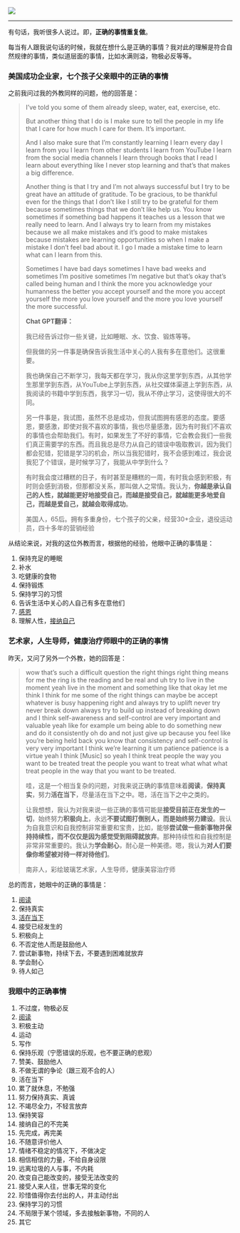 
![](https://rolen.b-cdn.net/wp-content/uploads/2024/01/what-is-the-right-things.jpg)

---

有句话，我听很多人说过。即，**正确的事情重复做**。

每当有人跟我说句话的时候，我就在想什么是正确的事情？我对此的理解是符合自然规律的事情，类似道层面的事情，比如水满则溢，物极必反等等。

### 美国成功企业家，七个孩子父亲眼中的正确的事情

之前我问过我的外教同样的问题，他的回答是：

> I’ve told you some of them already sleep, water, eat, exercise, etc.
> 
> But another thing that I do is I make sure to tell the people in my life that I care for how much I care for them. It’s important.
> 
> And I also make sure that I’m constantly learning I learn every day I learn from you I learn from other students I learn from YouTube I learn from the social media channels I learn through books that I read I learn about everything like I never stop learning and that’s that makes a big difference.
> 
> Another thing is that I try and I’m not always successful but I try to be great have an attitude of gratitude. To be gracious, to be thankful even for the things that I don’t like I still try to be grateful for them because sometimes things that we don’t like help us. You know sometimes if something bad happens it teaches us a lesson that we really need to learn. And I always try to learn from my mistakes because we all make mistakes and it’s good to make mistakes because mistakes are learning opportunities so when I make a mistake I don’t feel bad about it. I go I made a mistake time to learn what can I learn from this.
> 
> Sometimes I have bad days sometimes I have bad weeks and sometimes I’m positive sometimes I’m negative but that’s okay that’s called being human and I think the more you acknowledge your humanness the better you accept yourself and the more you accept yourself the more you love yourself and the more you love yourself the more successful.
> 
> **Chat GPT翻译：**
> 
> 我已经告诉过你一些关键，比如睡眠、水、饮食、锻炼等等。
> 
> 但我做的另一件事是确保告诉我生活中关心的人我有多在意他们。这很重要。
> 
> 我也确保自己不断学习，我每天都在学习，我从你这里学到东西，从其他学生那里学到东西，从YouTube上学到东西，从社交媒体渠道上学到东西，从我阅读的书籍中学到东西，我学习一切，我从不停止学习，这使得很大的不同。
> 
> 另一件事是，我试图，虽然不总是成功，但我试图拥有感恩的态度。要感恩，要感激，即使对我不喜欢的事情，我也尽量感激，因为有时我们不喜欢的事情也会帮助我们。有时，如果发生了不好的事情，它会教会我们一些我们真正需要学的东西。而且我总是尽力从自己的错误中吸取教训，因为我们都会犯错，犯错是学习的机会，所以当我犯错时，我不会感到难过，我会说我犯了个错误，是时候学习了，我能从中学到什么？
> 
> 有时我会度过糟糕的日子，有时甚至是糟糕的一周，有时我会感到积极，有时则会感到消极，但那都没关系，那叫做人之常情。我认为，**你越是承认自己的人性，就越能更好地接受自己，而越是接受自己，就越能更多地爱自己，而越是爱自己，就越会取得成功**。
> 
> 美国人，65后。拥有多重身份，七个孩子的父亲，经营30+企业，退役运动员，四十多年的营销经验

从结论来说，对我的这位外教而言，根据他的经验，他眼中正确的事情是：

1. 保持充足的睡眠
2. 补水
3. 吃健康的食物
4. 保持锻炼
5. 保持学习的习惯
6. 告诉生活中关心的人自己有多在意他们
7. [感恩](https://rolen.wiki/thanksgiving/)
8. 理解人性，[接纳自己](https://rolen.wiki/the-courage-to-be-disliked/#:~:text=%E8%87%AA%E6%88%91%E8%82%AF%E5%AE%9AVS,%E8%AE%A8%E5%8E%8C%E7%9A%84%E5%8B%87%E6%B0%94%E3%80%8B)

### 艺术家，人生导师，健康治疗师眼中的正确的事情

昨天，又问了另外一个外教，她的回答是：

> wow that’s such a difficult question the right things right thing means for me the ring is the reading and be real and uh try to live in the moment yeah live in the moment and something like that okay let me think I think for me some of the right things can maybe be accept whatever is busy happening right and always try to uplift never try never break down always try to build up instead of breaking down and I think self-awareness and self-control are very important and valuable yeah like for example um being able to do something new and do it consistently oh do and not just give up because you feel like you’re being held back you know that consistency and self-control is very very important I think we’re learning it um patience patience is a virtue yeah I think [Music] so yeah I think treat people the way you want to be treated treat the people you want to treat what what what treat people in the way that you want to be treated.
> 
> 哇，这是一个相当复杂的问题，对我来说正确的事情意味着**阅读**，**保持真实**，努力**活在当下**，尽量活在当下之中。嗯，活在当下之中之类的。
> 
> 让我想想，我认为对我来说一些正确的事情可能是**接受目前正在发生的一切**，始终努力**积极向上**，永远**不要试图打倒别人，而是始终努力建设**。我认为自我意识和自我控制非常重要和宝贵，比如，能够**尝试做一些新事物并保持持续性，而不仅仅是因为感觉受到阻碍就放弃**。那种持续性和自我控制是非常非常重要的。我认为**学会耐心**，耐心是一种美德。嗯，我认为**对人们要像你希望被对待一样对待他们**。
> 
> 南非人，彩绘玻璃艺术家，人生导师，健康美容治疗师

总的而言，她眼中的正确的事情是：

1. [阅读](https://rolen.wiki/reading/)
2. 保持真实
3. [活在当下](https://rolen.wiki/experience/)
4. 接受已经发生的
5. 积极向上
6. 不否定他人而是鼓励他人
7. 尝试新事物，持续下去，不要遇到困难就放弃
8. 学会耐心
9. 待人如己

### 我眼中的正确事情

1. 不过度，物极必反
2. [阅读](https://rolen.wiki/reading/)
3. 积极主动
4. 运动
5. 写作
6. 保持乐观（宁愿错误的乐观，也不要正确的悲观）
7. 赞美、鼓励他人
8. 不做无谓的争论（跟三观不合的人）
9. 活在当下
10. 累了就休息，不勉强
11. 努力保持真实、真诚
12. 不竭尽全力，不轻言放弃
13. 保持笑容
14. 接纳自己的不完美
15. 先完成，再完美
16. 不随意评价他人
17. 情绪不稳定的情况下，不做决定
18. 相信相信的力量，不给自身设限
19. 远离垃圾的人与事，不内耗
20. 改变自己能改变的，接受无法改变的
21. 接受人来人往，世事无常的变化
22. 珍惜值得你去付出的人，并主动付出
23. 保持学习的习惯
24. 不局限于某个领域，多去接触新事物，不同的人
25. 其它